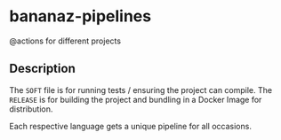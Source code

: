 # bananaz-pipelines
 @actions for different projects

## Description
The `SOFT` file is for running tests / ensuring the project can compile.
The `RELEASE` is for building the project and bundling in a Docker Image for distribution.

Each respective language gets a unique pipeline for all occasions.
